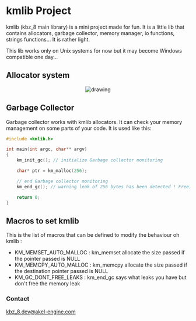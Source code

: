 # kmlib Project
kmlib (kbz_8 main library) is a mini project made for fun. It is a little lib that contains allocators, garbage collector, memory manager, io functions, strings functions... It is rather light.

This lib works only on Unix systems for now but it may become Windows compatible one day...

## Allocator system

<p align="center">
	<img src="https://github.com/Kbz-8/kmlib/blob/main/schema.png" alt="drawing"/>
</p>

## Garbage Collector

Garbage collector works with kmlib allocators. It can check your memory management on some parts of your code.
It is used like this:

```C
#include <kmlib.h>

int main(int argc, char** argv)
{
	km_init_gc(); // initialize Garbage collector monitoring

	char* ptr = km_malloc(256);

	// end Garbage collector monitoring
	km_end_gc(); // warning leak of 256 bytes has been detected ! Freeing the memory... [#define KM_GC_DONT_FREE_LEAKS to avoid that]

	return 0;
}
```

## Macros to set kmlib

This is the list of macros that can be defined to modify the behaviour oh kmlib :
* KM_MEMSET_AUTO_MALLOC : km_memset allocate the size passed if the pointer passed is NULL
* KM_MEMCPY_AUTO_MALLOC : km_memcpy allocate the size passed if the destination pointer passed is NULL
* KM_GC_DONT_FREE_LEAKS : km_end_gc says what leaks you have but don't free the memory leak

### Contact
kbz_8.dev@akel-engine.com

